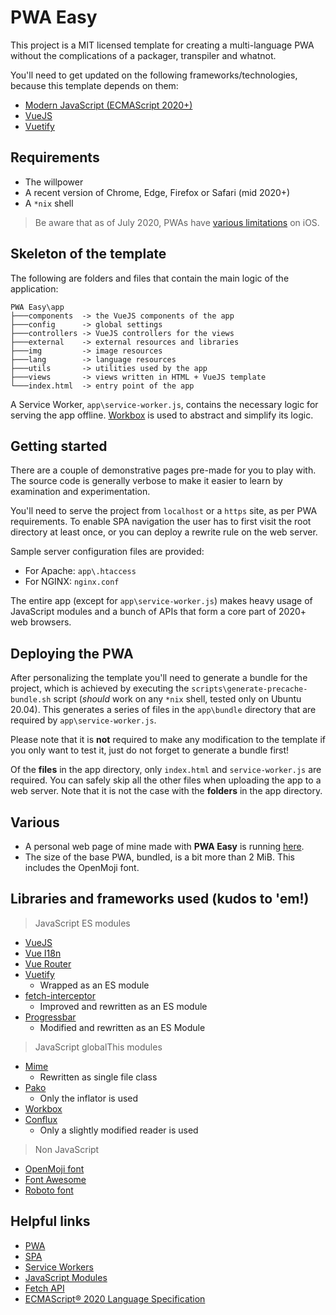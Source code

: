 # PWA Easy

This project is a MIT licensed template for creating a multi-language PWA without the complications of a packager, transpiler and whatnot.

You'll need to get updated on the following frameworks/technologies, because this template depends on them:

* [Modern JavaScript (ECMAScript 2020+)](https://developer.mozilla.org/en-US/docs/Web/JavaScript/Language_Resources)
* [VueJS](https://vuejs.org/)
* [Vuetify](https://vuetifyjs.com/)

## Requirements

* The willpower
* A recent version of Chrome, Edge, Firefox or Safari (mid 2020+)
* A `*nix` shell

> Be aware that as of July 2020, PWAs have [various limitations](https://yourstory.com/mystory/crucial-limitations-pwa-ios) on iOS.

## Skeleton of the template

The following are folders and files that contain the main logic of the application:

```
PWA Easy\app
├───components  -> the VueJS components of the app
├───config      -> global settings
├───controllers -> VueJS controllers for the views
├───external    -> external resources and libraries
├───img         -> image resources
├───lang        -> language resources
├───utils       -> utilities used by the app
├───views       -> views written in HTML + VueJS template
└───index.html  -> entry point of the app
```

A Service Worker, `app\service-worker.js`, contains the necessary logic for serving the app offline. [Workbox](https://developers.google.com/web/tools/workbox/) is used to abstract and simplify its logic.

## Getting started

There are a couple of demonstrative pages pre-made for you to play with. The source code is generally verbose to make it easier to learn by examination and experimentation.

You'll need to serve the project from `localhost` or a `https` site, as per PWA requirements. To enable SPA navigation the user has to first visit the root directory at least once, or you can deploy a rewrite rule on the web server.

Sample server configuration files are provided:
- For Apache: `app\.htaccess`
- For NGINX: `nginx.conf`

The entire app (except for `app\service-worker.js`) makes heavy usage of JavaScript modules and a bunch of APIs that form a core part of 2020+ web browsers.

## Deploying the PWA

After personalizing the template you'll need to generate a bundle for the project, which is achieved by executing the `scripts\generate-precache-bundle.sh` script (_should_ work on any `*nix` shell, tested only on Ubuntu 20.04). This generates a series of files in the `app\bundle` directory that are required by `app\service-worker.js`.

Please note that it is **not** required to make any modification to the template if you only want to test it, just do not forget to generate a bundle first!

Of the **files** in the app directory, only `index.html` and `service-worker.js` are required. You can safely skip all the other files when uploading the app to a web server. Note that it is not the case with the **folders** in the app directory.  

## Various

* A personal web page of mine made with **PWA Easy** is running [here](https://mishamosher.com/).
* The size of the base PWA, bundled, is a bit more than 2 MiB. This includes the OpenMoji font.

## Libraries and frameworks used (kudos to 'em!)

> JavaScript ES modules

* [VueJS](https://vuejs.org/)
* [Vue I18n](https://github.com/kazupon/vue-i18n)
* [Vue Router](https://github.com/vuejs/vue-router)
* [Vuetify](https://vuetifyjs.com/)
  * Wrapped as an ES module
* [fetch-interceptor](https://github.com/itsfadnis/fetch-interceptor/)
  * Improved and rewritten as an ES module
* [Progressbar](https://github.com/shashibeit/progressbar/)
  * Modified and rewritten as an ES Module

> JavaScript globalThis modules

* [Mime](https://github.com/broofa/mime/)
  * Rewritten as single file class
* [Pako](https://github.com/nodeca/pako/)
  * Only the inflator is used
* [Workbox](https://github.com/GoogleChrome/workbox/)
* [Conflux](https://github.com/transcend-io/conflux)
  * Only a slightly modified reader is used

> Non JavaScript

* [OpenMoji font](https://github.com/hfg-gmuend/openmoji/)
* [Font Awesome](https://github.com/FortAwesome/Font-Awesome)
* [Roboto font](https://github.com/googlefonts/roboto)

## Helpful links
* [PWA](https://developer.mozilla.org/en-US/docs/Web/Progressive_web_apps)
* [SPA](https://developer.mozilla.org/en-US/docs/Glossary/SPA)
* [Service Workers](https://developer.mozilla.org/en-US/docs/Web/API/Service_Worker_API)
* [JavaScript Modules](https://developer.mozilla.org/en-US/docs/Web/JavaScript/Guide/Modules)
* [Fetch API](https://developer.mozilla.org/en-US/docs/Web/API/Fetch_API)
* [ECMAScript® 2020 Language Specification](https://262.ecma-international.org/11.0/)